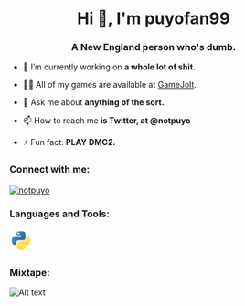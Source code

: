 <h1 align="center">Hi 👋, I'm puyofan99</h1>
<h3 align="center">A New England person who's dumb.</h3>

- 🔭 I’m currently working on **a whole lot of shit.**

- 👨‍💻 All of my games are available at [GameJolt](https://gamejolt.com/@breakingbadfunny).

- 💬 Ask me about **anything of the sort.**

- 📫 How to reach me **is Twitter, at @notpuyo**

- ⚡ Fun fact: **PLAY DMC2.**

<h3 align="left">Connect with me:</h3>
<p align="left">
<a href="https://twitter.com/notpuyo" target="blank"><img align="center" src="https://raw.githubusercontent.com/rahuldkjain/github-profile-readme-generator/master/src/images/icons/Social/twitter.svg" alt="notpuyo" height="30" width="40" /></a>
</p>

<h3 align="left">Languages and Tools:</h3>
<p align="left"> <a href="https://www.python.org" target="_blank" rel="noreferrer"> <img src="https://raw.githubusercontent.com/devicons/devicon/master/icons/python/python-original.svg" alt="python" width="40" height="40"/> </a> </p>

<h3 align="left">Mixtape:</h3>

![Alt text](https://spotify-recently-played-readme.vercel.app/api?user=fb6btyog11xml05ykc7a05jc9&unique={true|1|on|yes})
